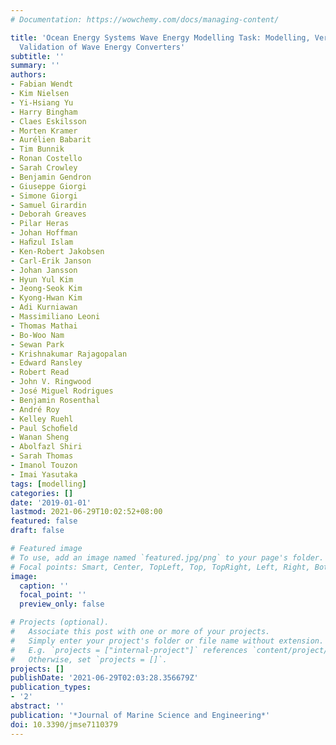 ```yaml
---
# Documentation: https://wowchemy.com/docs/managing-content/

title: 'Ocean Energy Systems Wave Energy Modelling Task: Modelling, Verification and
  Validation of Wave Energy Converters'
subtitle: ''
summary: ''
authors:
- Fabian Wendt
- Kim Nielsen
- Yi-Hsiang Yu
- Harry Bingham
- Claes Eskilsson
- Morten Kramer
- Aurélien Babarit
- Tim Bunnik
- Ronan Costello
- Sarah Crowley
- Benjamin Gendron
- Giuseppe Giorgi
- Simone Giorgi
- Samuel Girardin
- Deborah Greaves
- Pilar Heras
- Johan Hoffman
- Haﬁzul Islam
- Ken-Robert Jakobsen
- Carl-Erik Janson
- Johan Jansson
- Hyun Yul Kim
- Jeong-Seok Kim
- Kyong-Hwan Kim
- Adi Kurniawan
- Massimiliano Leoni
- Thomas Mathai
- Bo-Woo Nam
- Sewan Park
- Krishnakumar Rajagopalan
- Edward Ransley
- Robert Read
- John V. Ringwood
- José Miguel Rodrigues
- Benjamin Rosenthal
- André Roy
- Kelley Ruehl
- Paul Schoﬁeld
- Wanan Sheng
- Abolfazl Shiri
- Sarah Thomas
- Imanol Touzon
- Imai Yasutaka
tags: [modelling]
categories: []
date: '2019-01-01'
lastmod: 2021-06-29T10:02:52+08:00
featured: false
draft: false

# Featured image
# To use, add an image named `featured.jpg/png` to your page's folder.
# Focal points: Smart, Center, TopLeft, Top, TopRight, Left, Right, BottomLeft, Bottom, BottomRight.
image:
  caption: ''
  focal_point: ''
  preview_only: false

# Projects (optional).
#   Associate this post with one or more of your projects.
#   Simply enter your project's folder or file name without extension.
#   E.g. `projects = ["internal-project"]` references `content/project/deep-learning/index.md`.
#   Otherwise, set `projects = []`.
projects: []
publishDate: '2021-06-29T02:03:28.356679Z'
publication_types:
- '2'
abstract: ''
publication: '*Journal of Marine Science and Engineering*'
doi: 10.3390/jmse7110379
---
```

